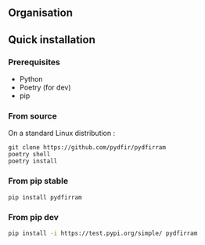 ## Organisation

## Quick installation

### Prerequisites 
- Python
- Poetry (for dev)
- pip

### From source
On a standard Linux distribution :
```shell
git clone https://github.com/pydfir/pydfirram
poetry shell
poetry install
```
### From pip stable

```shell
pip install pydfirram
```
### From pip dev

```bash
pip install -i https://test.pypi.org/simple/ pydfirram
```

